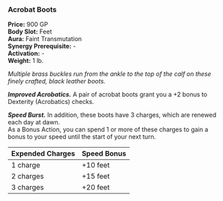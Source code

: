 ### Acrobat Boots

**Price:** 900 GP  
**Body Slot:** Feet  
**Aura:** Faint Transmutation  
**Synergy Prerequisite:** -  
**Activation:** -  
**Weight:** 1 lb.

*Multiple brass buckles run from the ankle to the top of the calf on these finely crafted, black leather boots.*

***Improved Acrobatics.*** A pair of acrobat boots grant you a +2 bonus to Dexterity (Acrobatics) checks.

***Speed Burst.*** In addition, these boots have 3 charges, which are renewed each day at dawn.  
As a Bonus Action, you can spend 1 or more of these charges to gain a bonus to your speed until the start of your next turn.

| Expended Charges | Speed Bonus |
| ---------------- | ----------- |
| 1 charge         | +10 feet    |
| 2 charges        | +15 feet    |
| 3 charges        | +20 feet    |